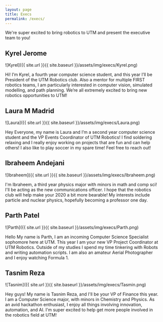 ```yaml
---
layout: page
title: Execs
permalink: /execs/
---
```


We're super excited to bring robotics to UTM and present the executive team to you!

## Kyrel Jerome

![Kyrel]({{ site.url }}{{ site.baseurl }}/assets/img/execs/Kyrel.png)

Hi! I’m Kyrel, a fourth year computer science student, and this year I’ll be President of the UTM Robotics club. Also a mentor for multiple FIRST robotics teams, I am particularly interested in computer vision, simulated modelling, and path planning. We’re all extremely excited to bring new robotics opportunities to UTM!

## Laura M Madrid

![Laura]({{ site.url }}{{ site.baseurl }}/assets/img/execs/Laura.png)

Hey Everyone, my name is Laura and I’m a second year computer science student and the VP Events Coordinator of UTM Robotics! I find soldering relaxing and I really enjoy working on projects that are fun and can help others! I also like to play soccer in my spare time! Feel free to reach out!

## Ibraheem Andejani

![Ibraheem]({{ site.url }}{{ site.baseurl }}/assets/img/execs/Ibraheem.png)

I'm Ibraheem, a third year physics major with minors in math and comp sci! I'll be acting as the new communications officer. I hope that the robotics club will help make your 2020 a bit more bearable! My interests include particle and nuclear physics, hopefully becoming a professor one day.

## Parth Patel

![Parth]({{ site.url }}{{ site.baseurl }}/assets/img/execs/Parth.png)

Hello My name is Parth, I am an incoming Computer Science Specialist sophomore here at UTM. This year I am your new VP Project Coordinator at UTM Robotics. Outside of my studies I spend my time tinkering with Robots and writing automation scripts. I am also an amateur Aerial Photographer and I enjoy watching Formula 1.

## Tasnim Reza

![Tasnim]({{ site.url }}{{ site.baseurl }}/assets/img/execs/Tasmin.png)

Hey guys! My name is Tasnim Reza, and I'll be your VP of Finance this year. I am a Computer Science major, with minors in Chemistry and Physics. As an avid hackathon enthusiast, I enjoy all things involving innovation, automation, and AI. I'm super excited to help get more people involved in the robotics field at UTM!
